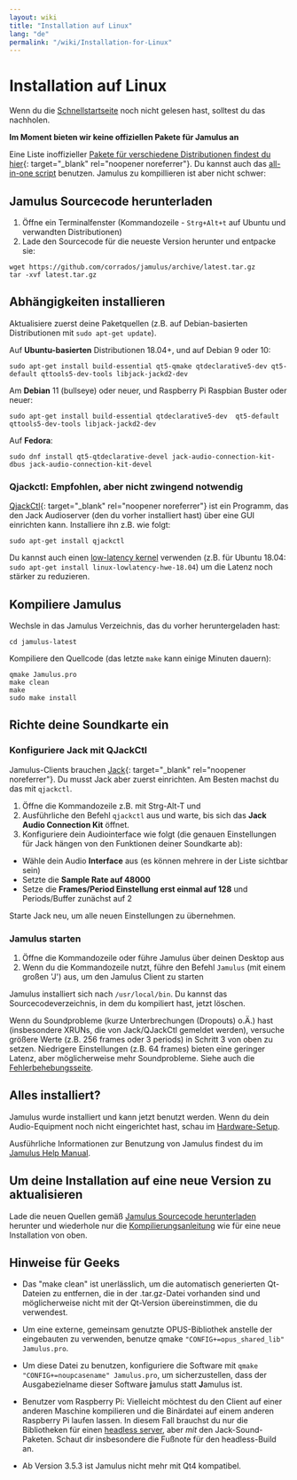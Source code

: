```yaml
---
layout: wiki
title: "Installation auf Linux"
lang: "de"
permalink: "/wiki/Installation-for-Linux"
---
```



# Installation auf Linux
Wenn du die [Schnellstartseite](Getting-Started) noch nicht gelesen hast, solltest du das nachholen.

**Im Moment bieten wir keine offiziellen Pakete für Jamulus an**

Eine Liste inoffizieller [Pakete für verschiedene Distributionen findest du hier](https://github.com/corrados/jamulus/issues/223#issue-619038918){: target="_blank" rel="noopener noreferrer"}. Du kannst auch das [all-in-one script](Linux-Client-Install-Script) benutzen. Jamulus zu kompillieren ist aber nicht schwer:

## Jamulus Sourcecode herunterladen

1. Öffne ein Terminalfenster (Kommandozeile - `Strg+Alt+t` auf Ubuntu und verwandten Distributionen)
1. Lade den Sourcecode für die neueste Version herunter und entpacke sie:
~~~
wget https://github.com/corrados/jamulus/archive/latest.tar.gz
tar -xvf latest.tar.gz
~~~


## Abhängigkeiten installieren

Aktualisiere zuerst deine Paketquellen (z.B. auf Debian-basierten Distributionen mit `sudo apt-get update`).

Auf **Ubuntu-basierten** Distributionen 18.04+, und auf Debian 9 oder 10:

`sudo apt-get install build-essential qt5-qmake qtdeclarative5-dev qt5-default qttools5-dev-tools libjack-jackd2-dev`

Am **Debian** 11 (bullseye) oder neuer, und Raspberry Pi Raspbian Buster oder neuer:

`sudo apt-get install build-essential qtdeclarative5-dev  qt5-default qttools5-dev-tools libjack-jackd2-dev`

Auf **Fedora**:

`sudo dnf install qt5-qtdeclarative-devel jack-audio-connection-kit-dbus jack-audio-connection-kit-devel`

### Qjackctl: Empfohlen, aber nicht zwingend notwendig

[QjackCtl](https://qjackctl.sourceforge.io){: target="_blank" rel="noopener noreferrer"} ist ein Programm, das den Jack Audioserver (den du vorher installiert hast) über eine GUI einrichten kann. Installiere ihn z.B. wie folgt:

`sudo apt-get install qjackctl`

Du kannst auch einen [low-latency kernel]( https://help.ubuntu.com/community/UbuntuStudio/RealTimeKernel) verwenden (z.B. für Ubuntu 18.04: `sudo apt-get install linux-lowlatency-hwe-18.04`) um die Latenz noch stärker zu reduzieren.

## Kompiliere Jamulus

Wechsle in das Jamulus Verzeichnis, das du vorher heruntergeladen hast:

```shell
cd jamulus-latest
```
Kompiliere den Quellcode (das letzte `make` kann einige Minuten dauern):

~~~
qmake Jamulus.pro
make clean
make
sudo make install
~~~


## Richte deine Soundkarte ein

### Konfiguriere Jack mit QJackCtl
Jamulus-Clients brauchen [Jack](https://jackaudio.org/){: target="_blank" rel="noopener noreferrer"}. Du musst Jack aber zuerst einrichten. Am Besten machst du das mit `qjackctl`.
1. Öffne die Kommandozeile z.B. mit Strg-Alt-T und
1. Ausführliche den Befehl `qjackctl` aus und warte, bis sich das **Jack Audio Connection Kit** öffnet.
2. Konfiguriere dein Audiointerface wie folgt (die genauen Einstellungen für Jack hängen von den Funktionen deiner Soundkarte ab):

- Wähle dein Audio **Interface** aus (es können mehrere in der Liste sichtbar sein)
- Setzte die **Sample Rate auf 48000**
- Setze die **Frames/Period Einstellung erst einmal auf 128** und Periods/Buffer zunächst auf 2

Starte Jack neu, um alle neuen Einstellungen zu übernehmen.

### Jamulus starten
1. Öffne die Kommandozeile oder führe Jamulus über deinen Desktop aus
1. Wenn du die Kommandozeile nutzt, führe den Befehl `Jamulus` (mit einem großen 'J') aus, um den Jamulus Client zu starten

Jamulus installiert sich nach `/usr/local/bin`. Du kannst das Sourcecodeverzeichnis, in dem du kompiliert hast, jetzt löschen.

Wenn du Soundprobleme (kurze Unterbrechungen (Dropouts) o.Ä.) hast (insbesondere XRUNs, die von Jack/QJackCtl gemeldet werden), versuche größere Werte (z.B. 256 frames oder 3 periods) in Schritt 3 von oben zu setzen. Niedrigere Einstellungen (z.B. 64 frames) bieten eine geringer Latenz, aber möglicherweise mehr Soundprobleme. Siehe auch die [Fehlerbehebungsseite](Client-Troubleshooting).

## Alles installiert?
Jamulus wurde installiert und kann jetzt benutzt werden. Wenn du dein Audio-Equipment noch nicht eingerichtet hast, schau im [Hardware-Setup](Hardware-Setup).

Ausführliche Informationen zur Benutzung von Jamulus findest du im [Jamulus Help Manual](https://github.com/corrados/jamulus/blob/master/src/res/homepage/manual.md).

## Um deine Installation auf eine neue Version zu aktualisieren

Lade die neuen Quellen gemäß [Jamulus Sourcecode herunterladen](Installation-for-Linux#jamulus-sourcecode-herunterladen) herunter und wiederhole nur die [Kompilierungsanleitung](Installation-for-Linux#kompiliere-jamulus) wie für eine neue Installation von oben.

## Hinweise für Geeks

* Das "make clean" ist unerlässlich, um die automatisch generierten Qt-Dateien zu entfernen, die in der .tar.gz-Datei vorhanden sind und möglicherweise nicht mit der Qt-Version übereinstimmen, die du verwendest.

* Um eine externe, gemeinsam genutzte OPUS-Bibliothek anstelle der eingebauten zu verwenden, benutze qmake `"CONFIG+=opus_shared_lib" Jamulus.pro`.

* Um diese Datei zu benutzen, konfiguriere die Software mit `qmake "CONFIG+=noupcasename" Jamulus.pro`, um sicherzustellen, dass der Ausgabezielname dieser Software **j**amulus statt **J**amulus ist.

* Benutzer vom Raspberry Pi: Vielleicht möchtest du den Client auf einer anderen Maschine kompilieren und die Binärdatei auf einem anderen Raspberry Pi laufen lassen. In diesem Fall brauchst du nur die Bibliotheken für einen [headless server](Server-Linux#running-a-headless-server), aber _mit_ den Jack-Sound-Paketen. Schaut dir insbesondere die Fußnote für den headless-Build an.

* Ab Version 3.5.3 ist Jamulus nicht mehr mit Qt4 kompatibel.
